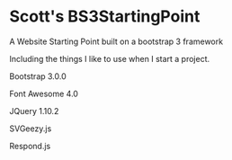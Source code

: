 Scott's BS3StartingPoint
================

A Website Starting Point built on a bootstrap 3 framework


Including the things I like to use when I start a project.

Bootstrap 3.0.0

Font Awesome 4.0

JQuery 1.10.2

SVGeezy.js

Respond.js
